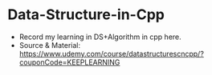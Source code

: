 # Data-Structure-in-Cpp
- Record my learning in DS+Algorithm in cpp here.
- Source & Material: https://www.udemy.com/course/datastructurescncpp/?couponCode=KEEPLEARNING